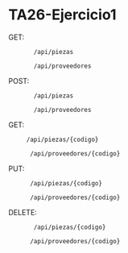 # TA26-Ejercicio1


GET:   

           /api/piezas  
           
           /api/proveedores 
           
           
POST:        

           /api/piezas  
           
           /api/proveedores 
           
GET:      

         
         /api/piezas/{codigo}    
           
          /api/proveedores/{codigo} 
         
PUT:     

          /api/piezas/{codigo}  
          
          /api/proveedores/{codigo}  
          

DELETE:     
           
           /api/piezas/{codigo}    
           
          /api/proveedores/{codigo}
   
